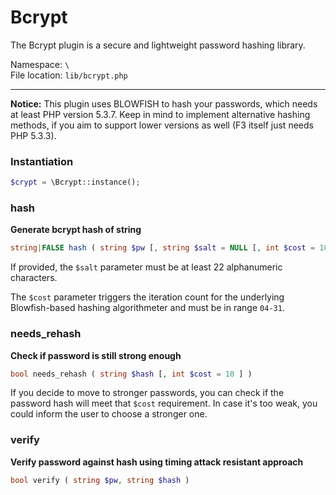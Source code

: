 # Bcrypt
The Bcrypt plugin is a secure and lightweight password hashing library.

Namespace: `\` <br>
File location: `lib/bcrypt.php`

---

<div class="alert alert-info">
<b>Notice:</b> This plugin uses BLOWFISH to hash your passwords, which needs at least PHP version 5.3.7. Keep in mind to implement alternative hashing methods, if you aim to support lower versions as well (F3 itself just needs PHP 5.3.3).
</div>


### Instantiation

```php
$crypt = \Bcrypt::instance();
```

### hash
**Generate bcrypt hash of string**

```php
string|FALSE hash ( string $pw [, string $salt = NULL [, int $cost = 10 ]] )
```

If provided, the `$salt` parameter must be at least 22 alphanumeric characters.  

The `$cost` parameter triggers the iteration count for the underlying Blowfish-based hashing algorithmeter and must be in range `04-31`.

### needs_rehash
**Check if password is still strong enough**

```php
bool needs_rehash ( string $hash [, int $cost = 10 ] )
```
If you decide to move to stronger passwords, you can check if the password hash will meet that `$cost` requirement. In case it's too weak, you could inform the user to choose a stronger one.

### verify
**Verify password against hash using timing attack resistant approach**

```php
bool verify ( string $pw, string $hash )
```
